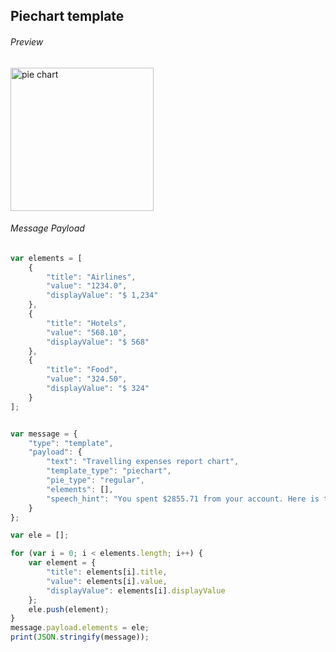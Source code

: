 ##  Piechart template

###### Preview


<img width="229" alt="pie chart" src="https://github.com/Koredotcom/web-kore-sdk/assets/131746603/6c35599f-7fda-43b7-888f-39b2322cd25d">



###### Message Payload

```js
var elements = [
    {
        "title": "Airlines",
        "value": "1234.0",
        "displayValue": "$ 1,234"
    },
    {
        "title": "Hotels",
        "value": "568.10",
        "displayValue": "$ 568"
    },
    {
        "title": "Food",
        "value": "324.50",
        "displayValue": "$ 324"
    }
];


var message = {
    "type": "template",
    "payload": {
        "text": "Travelling expenses report chart",
        "template_type": "piechart",
        "pie_type": "regular",
        "elements": [],
        "speech_hint": "You spent $2855.71 from your account. Here is the breakup."
    }
};

var ele = [];

for (var i = 0; i < elements.length; i++) {
    var element = {
        "title": elements[i].title,
        "value": elements[i].value,
        "displayValue": elements[i].displayValue
    };
    ele.push(element);
}
message.payload.elements = ele;
print(JSON.stringify(message));
```
